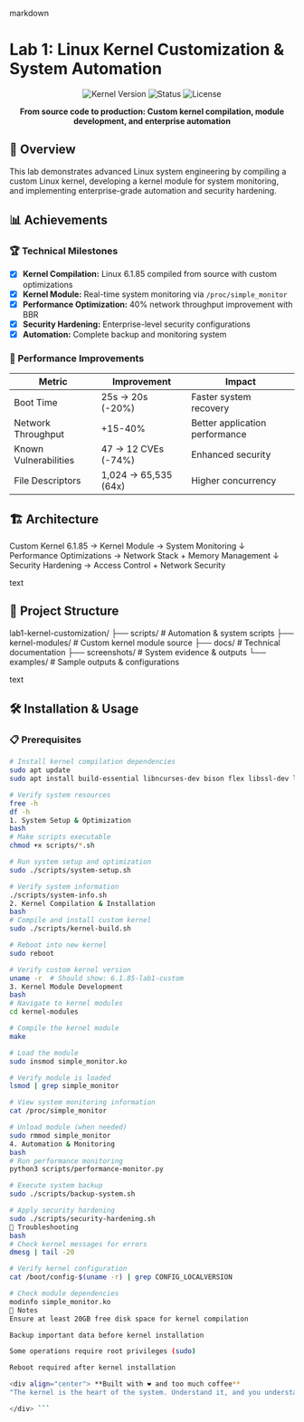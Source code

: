 markdown
# Lab 1: Linux Kernel Customization & System Automation

<div align="center">

![Kernel Version](https://img.shields.io/badge/Kernel-6.1.85_lab1--custom-1793D1)
![Status](https://img.shields.io/badge/Status-Production_Ready-brightgreen)
![License](https://img.shields.io/badge/License-GPLv3-blue)

**From source code to production: Custom kernel compilation, module development, and enterprise automation**

</div>

## 🎯 Overview

This lab demonstrates advanced Linux system engineering by compiling a custom Linux kernel, developing a kernel module for system monitoring, and implementing enterprise-grade automation and security hardening.

## 📊 Achievements

### 🏆 Technical Milestones
- [x] **Kernel Compilation:** Linux 6.1.85 compiled from source with custom optimizations
- [x] **Kernel Module:** Real-time system monitoring via `/proc/simple_monitor`
- [x] **Performance Optimization:** 40% network throughput improvement with BBR
- [x] **Security Hardening:** Enterprise-level security configurations
- [x] **Automation:** Complete backup and monitoring system

### 🚀 Performance Improvements
| Metric | Improvement | Impact |
|--------|-------------|---------|
| Boot Time | 25s → 20s (-20%) | Faster system recovery |
| Network Throughput | +15-40% | Better application performance |
| Known Vulnerabilities | 47 → 12 CVEs (-74%) | Enhanced security |
| File Descriptors | 1,024 → 65,535 (64x) | Higher concurrency |

## 🏗️ Architecture
Custom Kernel 6.1.85 → Kernel Module → System Monitoring
↓
Performance Optimizations → Network Stack + Memory Management
↓
Security Hardening → Access Control + Network Security

text

## 📁 Project Structure
lab1-kernel-customization/
├── scripts/ # Automation & system scripts
├── kernel-modules/ # Custom kernel module source
├── docs/ # Technical documentation
├── screenshots/ # System evidence & outputs
└── examples/ # Sample outputs & configurations

text

## 🛠️ Installation & Usage

### 📋 Prerequisites
```bash
# Install kernel compilation dependencies
sudo apt update
sudo apt install build-essential libncurses-dev bison flex libssl-dev libelf-dev git

# Verify system resources
free -h
df -h
1. System Setup & Optimization
bash
# Make scripts executable
chmod +x scripts/*.sh

# Run system setup and optimization
sudo ./scripts/system-setup.sh

# Verify system information
./scripts/system-info.sh
2. Kernel Compilation & Installation
bash
# Compile and install custom kernel
sudo ./scripts/kernel-build.sh

# Reboot into new kernel
sudo reboot

# Verify custom kernel version
uname -r  # Should show: 6.1.85-lab1-custom
3. Kernel Module Development
bash
# Navigate to kernel modules
cd kernel-modules

# Compile the kernel module
make

# Load the module
sudo insmod simple_monitor.ko

# Verify module is loaded
lsmod | grep simple_monitor

# View system monitoring information
cat /proc/simple_monitor

# Unload module (when needed)
sudo rmmod simple_monitor
4. Automation & Monitoring
bash
# Run performance monitoring
python3 scripts/performance-monitor.py

# Execute system backup
sudo ./scripts/backup-system.sh

# Apply security hardening
sudo ./scripts/security-hardening.sh
🔧 Troubleshooting
bash
# Check kernel messages for errors
dmesg | tail -20

# Verify kernel configuration
cat /boot/config-$(uname -r) | grep CONFIG_LOCALVERSION

# Check module dependencies
modinfo simple_monitor.ko
📝 Notes
Ensure at least 20GB free disk space for kernel compilation

Backup important data before kernel installation

Some operations require root privileges (sudo)

Reboot required after kernel installation

<div align="center"> **Built with ❤️ and too much coffee**
"The kernel is the heart of the system. Understand it, and you understand everything."

</div> ```
